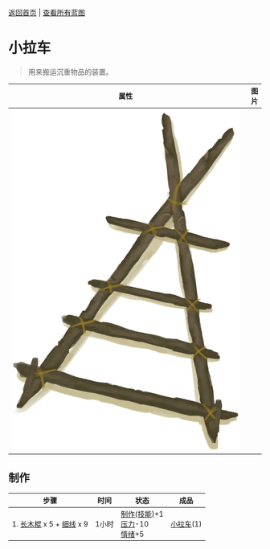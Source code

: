 [返回首页](index.md)   |  [查看所有蓝图](blueprint.md)
# 小拉车  
> 用来搬运沉重物品的装置。  
  
  属性  |   图片   
 ----  |  ----:   
   |  ![](Sprite/Travois.png)   
  
## 制作  
步骤  |  时间  |  状态  |  成品  
----  |  ----  |  ----  |  ----  
1. [长木棍](StickLong.md) x 5 + [细线](CordFiber.md) x 9  |  1小时  |  [制作(技能)](Skill_Crafting.md)+1<br>[压力](Stress.md)-10<br>[情绪](Morale.md)+5  |  [小拉车](Travois.md)(1)  
